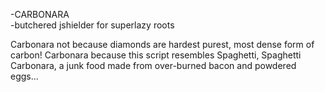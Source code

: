 -CARBONARA                     
-butchered jshielder for superlazy roots    
                                               
Carbonara not because diamonds are hardest purest, most dense form of carbon!
Carbonara because this script resembles Spaghetti, Spaghetti Carbonara, a junk food made from over-burned bacon and powdered eggs...     
